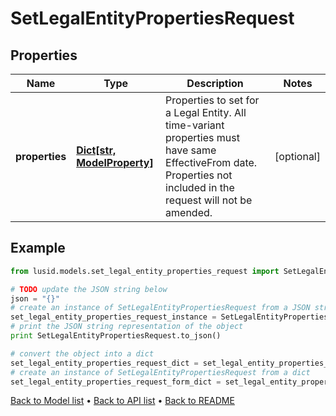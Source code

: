 # SetLegalEntityPropertiesRequest


## Properties
Name | Type | Description | Notes
------------ | ------------- | ------------- | -------------
**properties** | [**Dict[str, ModelProperty]**](ModelProperty.md) | Properties to set for a Legal Entity. All time-variant properties must have same EffectiveFrom date. Properties not included in the request will not be amended. | [optional] 

## Example

```python
from lusid.models.set_legal_entity_properties_request import SetLegalEntityPropertiesRequest

# TODO update the JSON string below
json = "{}"
# create an instance of SetLegalEntityPropertiesRequest from a JSON string
set_legal_entity_properties_request_instance = SetLegalEntityPropertiesRequest.from_json(json)
# print the JSON string representation of the object
print SetLegalEntityPropertiesRequest.to_json()

# convert the object into a dict
set_legal_entity_properties_request_dict = set_legal_entity_properties_request_instance.to_dict()
# create an instance of SetLegalEntityPropertiesRequest from a dict
set_legal_entity_properties_request_form_dict = set_legal_entity_properties_request.from_dict(set_legal_entity_properties_request_dict)
```
[Back to Model list](../README.md#documentation-for-models) &#8226; [Back to API list](../README.md#documentation-for-api-endpoints) &#8226; [Back to README](../README.md)


